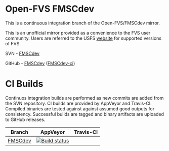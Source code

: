 # Open-FVS FMSCdev

This is a continuous integration branch of the Open-FVS/FMSCdev mirror.

This is an unofficial mirror provided as a convenience to the FVS user
community. Users are referred to the USFS [website](https://www.fs.fed.us/fvs/) 
for supported versions of FVS.

SVN - [FMSCdev][dev_svn]

GitHub - 
[FMSCdev][dev_git]
([FMSCdev-ci][dev-ci_git])

# CI Builds
Continuos integration builds are performed as new commits are added 
from the SVN repository. CI builds are provided by AppVeyor and Travis-CI.
Compiled binaries are tested against against assumed good outputs for consistency.
Successful builds are tagged and binary artifacts are uploaded to GitHub releases.

| Branch | AppVeyor | Travis-CI |
| ------ | :------: | :-------: |
|[FMSCdev][dev_svn]|[![Build status](https://ci.appveyor.com/api/projects/status/ww7ygykde0kdly3c/branch/FMSCdev-ci?svg=true)][dev_appveyor]||

[dev_git]: https://github.com/forest-modeling/open-fvs-mirror/tree/FMSCdev
[dev-ci_git]: https://github.com/forest-modeling/open-fvs-mirror/tree/FMSCdev-ci
[dev_svn]: https://sourceforge.net/p/open-fvs/code/HEAD/tree/branches/FMSCdev/
[dev_appveyor]: https://ci.appveyor.com/project/tharen/open-fvs-mirror/branch/FMSCdev-ci
